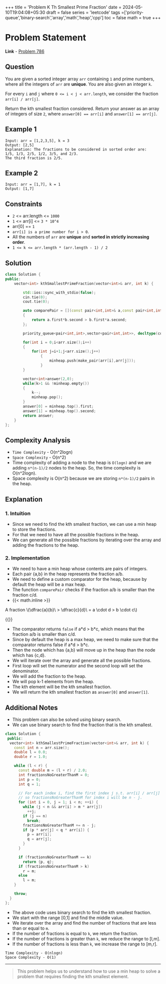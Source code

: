 +++
title = 'Problem K Th Smallest Prime Fraction'
date = 2024-05-10T19:04:08+05:30
draft = false
series = 'leetcode'
tags =['priority-queue','binary-search','array','math','heap','cpp']
toc = false
math = true
+++

# Problem Statement

**Link** - [Problem 786](https://leetcode.com/problems/k-th-smallest-prime-fraction/)

## Question

You are given a sorted integer array `arr` containing `1` and prime numbers, where all the integers of `arr` are **unique**. You are also given an integer `k`.

For every `i` and `j` where `0 <= i < j < arr.length`, we consider the fraction `arr[i] / arr[j]`.

Return the kth smallest fraction considered. Return your answer as an array of integers of size `2`, where `answer[0] == arr[i]` and `answer[1] == arr[j]`.

## Example 1

```text
Input: arr = [1,2,3,5], k = 3
Output: [2,5]
Explanation: The fractions to be considered in sorted order are:
1/5, 1/3, 2/5, 1/2, 3/5, and 2/3.
The third fraction is 2/5.
```

## Example 2

```text
Input: arr = [1,7], k = 1
Output: [1,7]
```

## Constraints

- `2` <= arr.length <= `1000`
- `1` <= arr[i] <= `3 * 10^4`
- arr[0] == `1`
- `arr[i] is a prime number for i > 0`.
- All the numbers of `arr` are **unique** and **sorted in strictly increasing order**.
- `1 <= k <= arr.length * (arr.length - 1) / 2`

## Solution

```cpp
class Solution {
public:
    vector<int> kthSmallestPrimeFraction(vector<int>& arr, int k) {

        std::ios::sync_with_stdio(false);
        cin.tie(0);
        cout.tie(0);

        auto comparePair = [](const pair<int,int>& a,const pair<int,int>& b)
        {
            return a.first*b.second > b.first*a.second;
        };

        priority_queue<pair<int,int>,vector<pair<int,int>>, decltype(comparePair)>minheap;

        for(int i = 0;i<arr.size();i++)
        {
            for(int j=i+1;j<arr.size();j++)
                {
                    minheap.push(make_pair(arr[i],arr[j]));
                }
        }

        vector<int>answer(2,0);
        while(k>1 && !minheap.empty())
        {
            k--;
            minheap.pop();
        }
        answer[0] = minheap.top().first;
        answer[1] = minheap.top().second;
        return answer;
    }
};
```

## Complexity Analysis

- `Time Complexity` - O(n^2logn)
- `Space Complexity` - O(n^2)
- Time complexity of adding a node to the heap is `O(logn)` and we are adding `n*(n-1)/2` nodes to the heap. So, the time complexity is O(n^2logn).
- Space complexity is O(n^2) because we are storing `n*(n-1)/2` pairs in the heap.

## Explanation

### 1. Intuition

- Since we need to find the kth smallest fraction, we can use a min heap to store the fractions.
- For that we need to have all the possible fractions in the heap.
- We can generate all the possible fractions by iterating over the array and adding the fractions to the heap.

### 2. Implementation

- We need to have a min heap whose contents are pairs of integers.
- Each pair {a,b} in the heap represents the fraction a/b.
- We need to define a custom comparator for the heap, because by default the heap will be a max heap.
- The function `comparePair` checks if the fraction a/b is smaller than the fraction c/d.
- {{< math.inline >}}
<p>
 A fraction \(\dfrac{a}{b}\ > \dfrac{c}{d}\ =  a \cdot d > b \cdot c\)
</p>
{{</ math.inline >}}

- The comparator returns `false` if a\*d > b\*c, which means that the fraction a/b is smaller than c/d.
- Since by default the heap is a max heap, we need to make sure that the comparator returns false if a\*d > b\*c.
- Then the node which has {a,b} will move up in the heap than the node which has {c,d}.
- We will iterate over the array and generate all the possible fractions.
- First loop will set the numerator and the second loop will set the denominator.
- We will add the fraction to the heap.
- We will pop k-1 elements from the heap.
- The kth element will be the kth smallest fraction.
- We will return the kth smallest fraction as `answer[0]` and `answer[1]`.

## Additional Notes

- This problem can also be solved using binary search.
- We can use binary search to find the fraction that is the kth smallest.

```cpp
class Solution {
 public:
  vector<int> kthSmallestPrimeFraction(vector<int>& arr, int k) {
    const int n = arr.size();
    double l = 0.0;
    double r = 1.0;

    while (l < r) {
      const double m = (l + r) / 2.0;
      int fractionsNoGreaterThanM = 0;
      int p = 0;
      int q = 1;

      // For each index i, find the first index j s.t. arr[i] / arr[j] <= m,
      // so fractionsNoGreaterThanM for index i will be n - j.
      for (int i = 0, j = 1; i < n; ++i) {
        while (j < n && arr[i] > m * arr[j])
          ++j;
        if (j == n)
          break;
        fractionsNoGreaterThanM += n - j;
        if (p * arr[j] < q * arr[i]) {
          p = arr[i];
          q = arr[j];
        }
      }

      if (fractionsNoGreaterThanM == k)
        return {p, q};
      if (fractionsNoGreaterThanM > k)
        r = m;
      else
        l = m;
    }

    throw;
  }
};
```

- The above code uses binary search to find the kth smallest fraction.
- We start with the range [0,1] and find the middle value.
- We iterate over the array and find the number of fractions that are less than or equal to `m`.
- If the number of fractions is equal to `k`, we return the fraction.
- If the number of fractions is greater than `k`, we reduce the range to [l,m].
- If the number of fractions is less than `k`, we increase the range to [m,r].

```text
Time Complexity - O(nlogn)
Space Complexity - O(1)
```

---

> This problem helps us to understand how to use a min heap to solve a problem that requires finding the kth smallest element.
